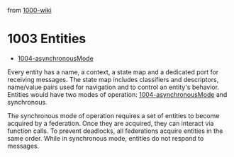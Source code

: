 from [1000-wiki](1000-wiki.md)
# 1003 Entities
- [1004-asynchronousMode](1004-asynchronousMode.md)

Every entity has a name, a context, a state map and a dedicated port for receiving messages. The state map includes classifiers and descriptors, name/value pairs used for navigation and to control an entity's behavior. Entities would have two modes of operation: [1004-asynchronousMode](1004-asynchronousMode.md) and synchronous. 







The synchronous mode of operation requires a set of entities to become acquired by a federation. Once they are acquired, they can interact via function calls. To prevent deadlocks, all federations acquire entities in the same order. While in synchronous mode, entities do not respond to messages.